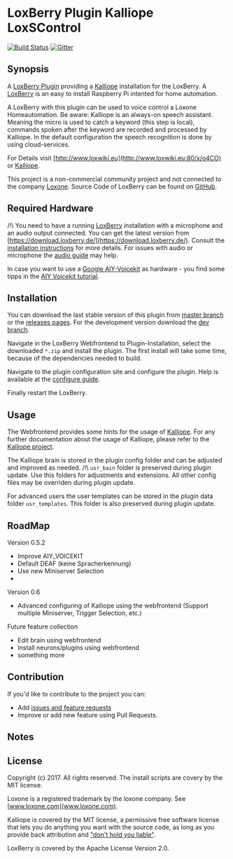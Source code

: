 # LoxBerry Plugin Kalliope LoxSControl

[![Build Status](https://travis-ci.org/andweber/kalliope_loxberry.svg?branch=master)](https://travis-ci.org/andweber/kalliope_neuron_loxone)
[![Gitter](https://badges.gitter.im/gitterHQ/gitter.svg)](https://gitter.im/kalliope-project/Lobby)

## Synopsis

A [LoxBerry Plugin](http://plugins.loxberry.de/) providing a [Kalliope](https://github.com/kalliope-project/kalliope/) installation for the LoxBerry. A [LoxBerry](http://www.loxwiki.eu:80/x/o4CO) is an easy to install Raspberry Pi intented for home automation.

A LoxBerry with this plugin can be used to voice control a Loxone Homeautomation. Be aware: Kalliope is an always-on speech assistant. Meaning the micro is used to catch a keyword (this step is local), commands spoken after the keyword are recorded and processed by Kalliope. In the default configuration the speech recognition is done by using cloud-services. 

For Details visit [http://www.loxwiki.eu](http://www.loxwiki.eu:80/x/o4CO) or [Kalliope](https://github.com/kalliope-project/kalliope/).


This project is a non-commercial community project and not connected to the company [Loxone](www.loxone.com).
Source Code of LoxBerry can be found on [GitHub](https://github.com/mschlenstedt/Loxberry).

## Required Hardware

/!\ You need to have a running [LoxBerry](http://www.loxwiki.eu:80/x/o4CO) installation with a microphone and an audio output connected. You can get the latest version from [https://download.loxberry.de/](https://download.loxberry.de/). Consult the [installation instructions](http://www.loxwiki.eu:80/x/r4CO) for more details.
For issues with audio or microphone the [audio guide](AUDIO.md) may help.

In case you want to use a [Google AIY-Voicekit](https://aiyprojects.withgoogle.com/voice/) as hardware - you find some tipps in the [AIY Voicekit tutorial](AIY_VOICEKIT.md).

## Installation

You can download the last stable version of this plugin from [master branch](https://github.com/andweber/loxberry-plugin-kalliope/archive/master.zip) or the [releases pages](https://github.com/andweber/loxberry-plugin-kalliope/releases). For the development version download the [dev branch](https://github.com/andweber/loxberry-plugin-kalliope/archive/dev.zip).

Navigate in the LoxBerry Webfrontend to Plugin-Installation, select the downloaded `*.zip` and install the plugin. The first install will take some time, because of the dependencies needed to build.

Navigate to the plugin configuration site and configure the plugin. Help is available at the [configure guide](CONFIG.md). 

Finally restart the LoxBerry.

## Usage

The Webfrontend provides some hints for the usage of [Kalliope](https://github.com/kalliope-project/kalliope/). For any further documentation about the usage of Kalliope, please refer to the [Kalliope project](https://github.com/kalliope-project/kalliope/).

The Kalliope brain is stored in the plugin config folder and can be adjusted and improved as needed. 
/!\ `usr_bain` folder is preserved during plugin update. Use this folders for adjustments and extensions. All other config files may be overriden during plugin update.

For advanced users the user templates can be stored in the plugin data folder `usr_templates`. This folder is also preserved during plugin update. 

## RoadMap

Version 0.5.2
- Improve AIY_VOICEKIT
- Default DEAF (keine Spracherkennung)
- Use new Miniserver Selection
- 

Version 0.6
- Advanced configuring of Kalliope using the webfrontend (Support multiple Miniserver, Trigger Selection, etc.)

Future feature collection
- Edit brain using webfrontend
- Install neurons/plugins using webfrontend
- something more

## Contribution

If you'd like to contribute to the project you can:
- Add [issues and feature requests](../../issues)
- Improve or add new feature using Pull Requests.

## Notes



## License

Copyright (c) 2017. All rights reserved.
The install scripts are covery by the MIT license.

Loxone is a registered trademark by the loxone company. See [www.loxone.com](www.loxone.com). 

Kalliope is covered by the MIT license, a permissive free software license that lets you do anything you want with the source code, as long as you provide back attribution and ["don't hold you liable"](http://choosealicense.com/).

LoxBerry is covered by the Apache License Version 2.0. 
